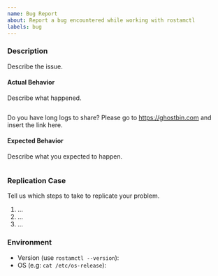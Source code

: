 ```yaml
---
name: Bug Report
about: Report a bug encountered while working with rostamctl
labels: bug
---
```

### Description

Describe the issue.

#### Actual Behavior

Describe what happened.

```
```

Do you have long logs to share? Please go to https://ghostbin.com and insert the link here.

#### Expected Behavior

Describe what you expected to happen.

```
```

### Replication Case

Tell us which steps to take to replicate your problem.

1. ...
2. ...
3. ...

### Environment

- Version (use `rostamctl --version`):
- OS (e.g: `cat /etc/os-release`):
